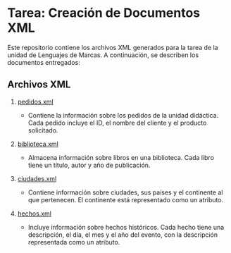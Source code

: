 # Tarea: Creación de Documentos XML

Este repositorio contiene los archivos XML generados para la tarea de la unidad de Lenguajes de Marcas. A continuación, se describen los documentos entregados:

## Archivos XML

1. [pedidos.xml](UD1%20A3.%20Creación%20de%20ficheros%20XM/pedidos.xml)
   - Contiene la información sobre los pedidos de la unidad didáctica. Cada pedido incluye el ID, el nombre del cliente y el producto solicitado.

2. [biblioteca.xml](UD1%20A3.%20Creación%20de%20ficheros%20XM/biblioteca.xml)
   - Almacena información sobre libros en una biblioteca. Cada libro tiene un título, autor y año de publicación.

3. [ciudades.xml](UD1%20A3.%20Creación%20de%20ficheros%20XM/ciudades.xml)
   - Contiene información sobre ciudades, sus países y el continente al que pertenecen. El continente está representado como un atributo.

4. [hechos.xml](UD1%20A3.%20Creación%20de%20ficheros%20XM/hechos.xml)
   - Incluye información sobre hechos históricos. Cada hecho tiene una descripción, el día, el mes y el año del evento, con la descripción representada como un atributo.

